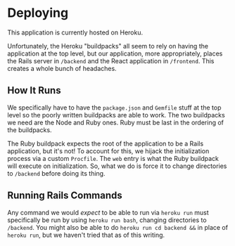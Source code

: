 # Deploying

This application is currently hosted on Heroku.

Unfortunately, the Heroku "buildpacks" all seem to rely on having the application at the top level, but our application, more appropriately, places the Rails server in `/backend` and the React application in `/frontend`.
This creates a whole bunch of headaches.

## How It Runs

We specifically have to have the `package.json` and `Gemfile` stuff at the top level so the poorly written buildpacks are able to work. The two buildpacks we need are the Node and Ruby ones. Ruby must be last in the ordering of the buildpacks.

The Ruby buildpack expects the root of the application to be a Rails application, but it's not!
To account for this, we hijack the initialization process via a custom `Procfile`.
The `web` entry is what the Ruby buildpack will execute on initialization.
So, what we do is force it to change directories to `/backend` before doing its thing.

## Running Rails Commands

Any command we would _expect_ to be able to run via `heroku run` must specifically be run by using `heroku run bash`, changing directories to `/backend`.
You might also be able to do `heroku run cd backend &&` in place of `heroku run`, but we haven't tried that as of this writing.
